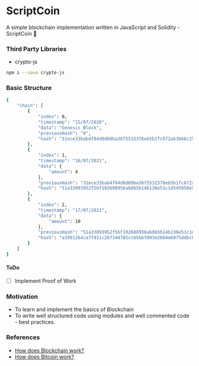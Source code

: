 # ScriptCoin

A simple blockchain implementation written in JavaScript and Solidity - ScriptCoin 🔰

### Third Party Libraries

- crypto-js

```bash
npm i --save crypto-js
```

### Basic Structure

```bash
{
    "chain": [
        {
            "index": 0,
            "timestamp": "15/07/2020",
            "data": "Genesis Block",
            "previousHash": "0",
            "hash": "31ece33bab4f04d0d09ba36f5532376eb5b1fc672ab3b66c25bdf8ef9ed1f134"
        },
        {
            "index": 1,
            "timestamp": "16/07/2021",
            "data": {
                "amount": 4
            },
            "previousHash": "31ece33bab4f04d0d09ba36f5532376eb5b1fc672ab3b66c25bdf8ef9ed1f134",
            "hash": "51a33093952f5bf102608956ab8b5b14b136e51c1d545058e910708ff4b98fd4"
        },
        {
            "index": 2,
            "timestamp": "17/07/2021",
            "data": {
                "amount": 10
            },
            "previousHash": "51a33093952f5bf102608956ab8b5b14b136e51c1d545058e910708ff4b98fd4",
            "hash": "a3991264ca7fd11c267144785ccb5bbf093e2664e6075ddbc84ece6b3ff12bc4"
        }
    ]
}

```

#### ToDo

- [ ] Implement Proof of Work

### Motivation

- To learn and implement the basics of Blockchain
- To write well structured code using modules and well commented code - best practices.

### References

- [How does Blockchain work?](https://www.youtube.com/watch?v=SSo_EIwHSd4)
- [How does Bitcoin work?](https://www.youtube.com/watch?v=bBC-nXj3Ng4)
